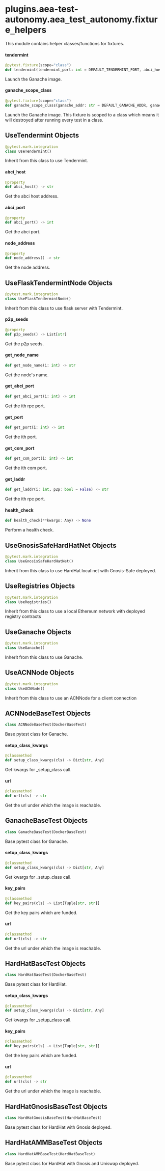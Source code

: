 <a id="plugins.aea-test-autonomy.aea_test_autonomy.fixture_helpers"></a>

# plugins.aea-test-autonomy.aea`_`test`_`autonomy.fixture`_`helpers

This module contains helper classes/functions for fixtures.

<a id="plugins.aea-test-autonomy.aea_test_autonomy.fixture_helpers.tendermint"></a>

#### tendermint

```python
@pytest.fixture(scope="class")
def tendermint(tendermint_port: int = DEFAULT_TENDERMINT_PORT, abci_host: str = DEFAULT_ABCI_HOST, abci_port: int = DEFAULT_ABCI_PORT, timeout: float = 2.0, max_attempts: int = 10) -> Generator
```

Launch the Ganache image.

<a id="plugins.aea-test-autonomy.aea_test_autonomy.fixture_helpers.ganache_scope_class"></a>

#### ganache`_`scope`_`class

```python
@pytest.fixture(scope="class")
def ganache_scope_class(ganache_addr: str = DEFAULT_GANACHE_ADDR, ganache_port: int = DEFAULT_GANACHE_PORT, timeout: float = 2.0, max_attempts: int = 10) -> Generator
```

Launch the Ganache image. This fixture is scoped to a class which means it will destroyed after running every test in a class.

<a id="plugins.aea-test-autonomy.aea_test_autonomy.fixture_helpers.UseTendermint"></a>

## UseTendermint Objects

```python
@pytest.mark.integration
class UseTendermint()
```

Inherit from this class to use Tendermint.

<a id="plugins.aea-test-autonomy.aea_test_autonomy.fixture_helpers.UseTendermint.abci_host"></a>

#### abci`_`host

```python
@property
def abci_host() -> str
```

Get the abci host address.

<a id="plugins.aea-test-autonomy.aea_test_autonomy.fixture_helpers.UseTendermint.abci_port"></a>

#### abci`_`port

```python
@property
def abci_port() -> int
```

Get the abci port.

<a id="plugins.aea-test-autonomy.aea_test_autonomy.fixture_helpers.UseTendermint.node_address"></a>

#### node`_`address

```python
@property
def node_address() -> str
```

Get the node address.

<a id="plugins.aea-test-autonomy.aea_test_autonomy.fixture_helpers.UseFlaskTendermintNode"></a>

## UseFlaskTendermintNode Objects

```python
@pytest.mark.integration
class UseFlaskTendermintNode()
```

Inherit from this class to use flask server with Tendermint.

<a id="plugins.aea-test-autonomy.aea_test_autonomy.fixture_helpers.UseFlaskTendermintNode.p2p_seeds"></a>

#### p2p`_`seeds

```python
@property
def p2p_seeds() -> List[str]
```

Get the p2p seeds.

<a id="plugins.aea-test-autonomy.aea_test_autonomy.fixture_helpers.UseFlaskTendermintNode.get_node_name"></a>

#### get`_`node`_`name

```python
def get_node_name(i: int) -> str
```

Get the node's name.

<a id="plugins.aea-test-autonomy.aea_test_autonomy.fixture_helpers.UseFlaskTendermintNode.get_abci_port"></a>

#### get`_`abci`_`port

```python
def get_abci_port(i: int) -> int
```

Get the ith rpc port.

<a id="plugins.aea-test-autonomy.aea_test_autonomy.fixture_helpers.UseFlaskTendermintNode.get_port"></a>

#### get`_`port

```python
def get_port(i: int) -> int
```

Get the ith port.

<a id="plugins.aea-test-autonomy.aea_test_autonomy.fixture_helpers.UseFlaskTendermintNode.get_com_port"></a>

#### get`_`com`_`port

```python
def get_com_port(i: int) -> int
```

Get the ith com port.

<a id="plugins.aea-test-autonomy.aea_test_autonomy.fixture_helpers.UseFlaskTendermintNode.get_laddr"></a>

#### get`_`laddr

```python
def get_laddr(i: int, p2p: bool = False) -> str
```

Get the ith rpc port.

<a id="plugins.aea-test-autonomy.aea_test_autonomy.fixture_helpers.UseFlaskTendermintNode.health_check"></a>

#### health`_`check

```python
def health_check(**kwargs: Any) -> None
```

Perform a health check.

<a id="plugins.aea-test-autonomy.aea_test_autonomy.fixture_helpers.UseGnosisSafeHardHatNet"></a>

## UseGnosisSafeHardHatNet Objects

```python
@pytest.mark.integration
class UseGnosisSafeHardHatNet()
```

Inherit from this class to use HardHat local net with Gnosis-Safe deployed.

<a id="plugins.aea-test-autonomy.aea_test_autonomy.fixture_helpers.UseRegistries"></a>

## UseRegistries Objects

```python
@pytest.mark.integration
class UseRegistries()
```

Inherit from this class to use a local Ethereum network with deployed registry contracts

<a id="plugins.aea-test-autonomy.aea_test_autonomy.fixture_helpers.UseGanache"></a>

## UseGanache Objects

```python
@pytest.mark.integration
class UseGanache()
```

Inherit from this class to use Ganache.

<a id="plugins.aea-test-autonomy.aea_test_autonomy.fixture_helpers.UseACNNode"></a>

## UseACNNode Objects

```python
@pytest.mark.integration
class UseACNNode()
```

Inherit from this class to use an ACNNode for a client connection

<a id="plugins.aea-test-autonomy.aea_test_autonomy.fixture_helpers.ACNNodeBaseTest"></a>

## ACNNodeBaseTest Objects

```python
class ACNNodeBaseTest(DockerBaseTest)
```

Base pytest class for Ganache.

<a id="plugins.aea-test-autonomy.aea_test_autonomy.fixture_helpers.ACNNodeBaseTest.setup_class_kwargs"></a>

#### setup`_`class`_`kwargs

```python
@classmethod
def setup_class_kwargs(cls) -> Dict[str, Any]
```

Get kwargs for _setup_class call.

<a id="plugins.aea-test-autonomy.aea_test_autonomy.fixture_helpers.ACNNodeBaseTest.url"></a>

#### url

```python
@classmethod
def url(cls) -> str
```

Get the url under which the image is reachable.

<a id="plugins.aea-test-autonomy.aea_test_autonomy.fixture_helpers.GanacheBaseTest"></a>

## GanacheBaseTest Objects

```python
class GanacheBaseTest(DockerBaseTest)
```

Base pytest class for Ganache.

<a id="plugins.aea-test-autonomy.aea_test_autonomy.fixture_helpers.GanacheBaseTest.setup_class_kwargs"></a>

#### setup`_`class`_`kwargs

```python
@classmethod
def setup_class_kwargs(cls) -> Dict[str, Any]
```

Get kwargs for _setup_class call.

<a id="plugins.aea-test-autonomy.aea_test_autonomy.fixture_helpers.GanacheBaseTest.key_pairs"></a>

#### key`_`pairs

```python
@classmethod
def key_pairs(cls) -> List[Tuple[str, str]]
```

Get the key pairs which are funded.

<a id="plugins.aea-test-autonomy.aea_test_autonomy.fixture_helpers.GanacheBaseTest.url"></a>

#### url

```python
@classmethod
def url(cls) -> str
```

Get the url under which the image is reachable.

<a id="plugins.aea-test-autonomy.aea_test_autonomy.fixture_helpers.HardHatBaseTest"></a>

## HardHatBaseTest Objects

```python
class HardHatBaseTest(DockerBaseTest)
```

Base pytest class for HardHat.

<a id="plugins.aea-test-autonomy.aea_test_autonomy.fixture_helpers.HardHatBaseTest.setup_class_kwargs"></a>

#### setup`_`class`_`kwargs

```python
@classmethod
def setup_class_kwargs(cls) -> Dict[str, Any]
```

Get kwargs for _setup_class call.

<a id="plugins.aea-test-autonomy.aea_test_autonomy.fixture_helpers.HardHatBaseTest.key_pairs"></a>

#### key`_`pairs

```python
@classmethod
def key_pairs(cls) -> List[Tuple[str, str]]
```

Get the key pairs which are funded.

<a id="plugins.aea-test-autonomy.aea_test_autonomy.fixture_helpers.HardHatBaseTest.url"></a>

#### url

```python
@classmethod
def url(cls) -> str
```

Get the url under which the image is reachable.

<a id="plugins.aea-test-autonomy.aea_test_autonomy.fixture_helpers.HardHatGnosisBaseTest"></a>

## HardHatGnosisBaseTest Objects

```python
class HardHatGnosisBaseTest(HardHatBaseTest)
```

Base pytest class for HardHat with Gnosis deployed.

<a id="plugins.aea-test-autonomy.aea_test_autonomy.fixture_helpers.HardHatAMMBaseTest"></a>

## HardHatAMMBaseTest Objects

```python
class HardHatAMMBaseTest(HardHatBaseTest)
```

Base pytest class for HardHat with Gnosis and Uniswap deployed.

